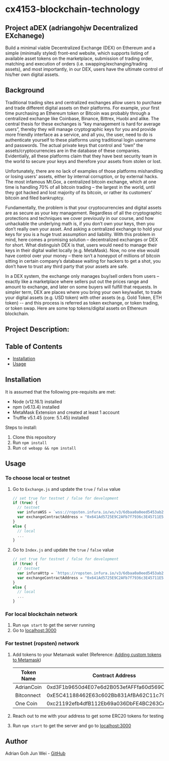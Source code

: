 # cx4153-blockchain-technology
## Project aDEX (adriangohjw Decentralized EXchanege)

Build a minimal viable Decentralized Exchange (DEX) on Ethereum and a simple (minimally styled) front-end website, which supports listing of available asset tokens on the marketplace, submission of trading order, matching and execution of orders (i.e. swapping/exchanging/trading assets), and most importantly, in our DEX, users have the ultimate control of his/her own digital assets.

## Background

Traditional trading sites and centralized exchanges allow users to purchase and trade different digital assets on their platforms. For example, your first time purchasing an Ethereum token or Bitcoin was probably through a centralized exchange like Coinbase, Binance, Bittrex, Huobi and alike.  The central thesis for these exchanges is “key management is hard for average users”, thereby they will manage cryptographic keys for you and provide more friendly interface as a service, and all you, the user, need to do is authenticate yourself to these platforms using traditional login username and passwords. The actual private keys that control and “own” the assets/cryptocurrencies are in the database of these companies. Evidentially, all these platforms claim that they have best security team in the world to secure your keys and therefore your assets from stolen or lost.

Unfortunately, there are no lack of examples of those platforms mishandling or losing users' assets, either by internal corruption, or by external hacks. The most infamous Mt.Gox, a centralized bitcoin exchange, which at one time is handling 70% of all bitcoin trading – the largest in the world, until they got hacked and lost majority of its bitcoin, or rather its customers’ bitcoin and filed bankruptcy.

Fundamentally, the problem is that your cryptocurrencies and digital assets are as secure as your key management. Regardless of all the cryptographic protections and techniques we cover previously in our course, and how unhackable the underlying math is, if you don’t own your keys, then you don’t really own your asset. And asking a centralized exchange to hold your keys for you is a huge trust assumption and liability.
With this problem in mind, here comes a promising solution – decentralized exchanges or DEX for short.
What distinguish DEX is that, users would need to manage their keys in their digital wallet locally (e.g. MetaMask). Now, no one else would have control over your money – there isn’t a honeypot of millions of bitcoin sitting in certain company’s database waiting for hackers to get a shot, you don’t have to trust any third party that your assets are safe.

In a DEX system, the exchange only manages buy/sell orders from users – exactly like a marketplace where sellers put out the prices range and amount to exchange, and later on some buyers will fulfill that requests. In simpler term, DEX are places where you bring your own key/wallet, to trade your digital assets (e.g. USD token) with other assets (e.g. Gold Token, ETH token) -- and this process is referred as token exchange, or token trading, or token swap. Here are some top tokens/digital assets on Ethereum blockchain.

## Project Description:


## Table of Contents
* [Installation](#installation)
* [Usage](#usage)

## Installation

It is assumed that the following pre-requisits are met:
- Node (v12.16.1) installed
- npm (v6.13.4) installed
- MetaMask Extension and created at least 1 account
- Truffle v5.1.45 (core: 5.1.45) installed

Steps to install:
1. Clone this repository
2. Run `npm install`
3. Run `cd webapp && npm install`

## Usage

### To choose local or testnet

1. Go to `Exchange.js` and update the `true` / `false` value
    ```javascript
    // set true for testnet / false for development
    if (true) {
      // testnet
      var infuraWSS = `wss://ropsten.infura.io/ws/v3/6dbaa0a0eed5453ab2d7e585a6ff39b6`;
      var exchangeContractAddress = "0x641Ad5725E9C2AFb7f7936c3E45711E5dc08D3b5";
    }
    else {
      // local
      ...
    }
    ```
  
2. Go to `Index.js` and update the `true` / `false` value
    ```javascript
    // set true for testnet / false for development
    if (true) {
      // testnet
      var infuraHttp = `https://ropsten.infura.io/v3/6dbaa0a0eed5453ab2d7e585a6ff39b6`;
      var exchangeContractAddress = "0x641Ad5725E9C2AFb7f7936c3E45711E5dc08D3b5";
    }
    else {
      // local
      ...
    }
    ```


### For local blockchain network
1. Run `npm start` to get the server running
2. Go to [localhost:3000](http://localhost:3000/)

### For testnet (ropsten) network
1. Add tokens to your Metamask wallet (Reference: [Adding custom tokens to Metamask](https://metamask.zendesk.com/hc/en-us/articles/360015489031-How-to-View-See-Your-Tokens-in-Metamask))

      | Token Name | Contract Address                           | Symbol Name | Decimals |
      |------------|--------------------------------------------|-------------|----------|
      | AdrianCoin | 0xd3F1b9650d4E07e6d2B053efAFFfa60d569CDb8B | ADC         | 8        |
      | Bitconnect | 0xE5C41188462E63c602Bb831AfBA62C11c794De36 | BCC         | 8        |
      | One Coin   | 0xc21192efb4dfB112Eb69a036DbFE4BC263CA52Cd | ONE         | 8        |

2. Reach out to me with your address to get some ERC20 tokens for testing
3. Run `npm start` to get the server and go to [localhost:3000](http://localhost:3000/)


## Author 
Adrian Goh Jun Wei - [GitHub](https://github.com/adriangohjw)
